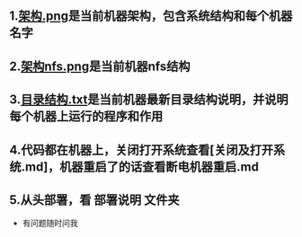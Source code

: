 ## 1.[**架构.png**](https://github.com/YuanliangZhang/temp_note/blob/master/%E6%9E%B6%E6%9E%84.png)是当前机器架构，包含系统结构和每个机器名字

## 2.[**架构nfs.png**](https://github.com/YuanliangZhang/temp_note/blob/master/%E6%9E%B6%E6%9E%84nfs.png)是当前机器nfs结构

## 3.[**目录结构.txt**](https://github.com/YuanliangZhang/temp_note/blob/master/%E7%9B%AE%E5%BD%95%E7%BB%93%E6%9E%84.txt)是当前机器最新目录结构说明，并说明每个机器上运行的程序和作用

## 4.代码都在机器上，关闭打开系统查看[**关闭及打开系统.md**]，机器重启了的话查看**断电机器重启.md**
	
## 5.从头部署，看 部署说明 文件夹

* 有问题随时问我
